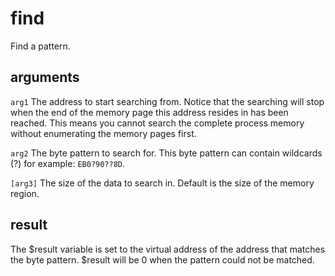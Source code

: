 # find

Find a pattern.

## arguments

`arg1` The address to start searching from. Notice that the searching will stop when the end of the memory page this address resides in has been reached. This means you cannot search the complete process memory without enumerating the memory pages first.

`arg2` The byte pattern to search for. This byte pattern can contain wildcards (?) for example: `EB0?90??8D`.

`[arg3]` The size of the data to search in. Default is the size of the memory region.

## result

The $result variable is set to the virtual address of the address that matches the byte pattern. $result will be 0 when the pattern could not be matched.

